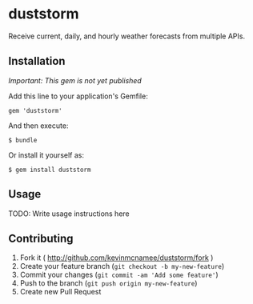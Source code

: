 # duststorm
Receive current, daily, and hourly weather forecasts from multiple APIs.

## Installation

_*Important: This gem is not yet published*_

Add this line to your application's Gemfile:

    gem 'duststorm'

And then execute:

    $ bundle

Or install it yourself as:

    $ gem install duststorm

## Usage

TODO: Write usage instructions here

## Contributing

1. Fork it ( http://github.com/kevinmcnamee/duststorm/fork )
2. Create your feature branch (`git checkout -b my-new-feature`)
3. Commit your changes (`git commit -am 'Add some feature'`)
4. Push to the branch (`git push origin my-new-feature`)
5. Create new Pull Request

